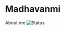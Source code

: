 # Madhavanmi
About me
![Status](https://github-readme-stats.vercel.app/api?username=miuiprojects&&show_icons=true&title_color=ffffff&icon_color=14a8f7&text_color=ffffff&bg_color=052a88) 
